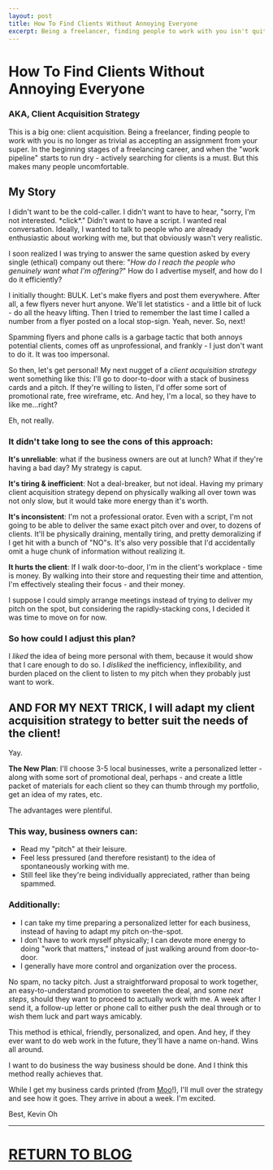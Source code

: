 ```yaml
---
layout: post
title: How To Find Clients Without Annoying Everyone
excerpt: Being a freelancer, finding people to work with you isn't quite as simple as accepting an assignment from your super. In the beginning stages of a freelancing career, and when the "work pipeline" starts to run dry - actively searching for clients is a must. 
--- 
```


# How To Find Clients Without Annoying Everyone

### AKA, Client Acquisition Strategy

This is a big one: client acquisition. Being a freelancer, finding people to work with you is no longer as trivial as accepting an assignment from your super. In the beginning stages of a freelancing career, and when the "work pipeline" starts to run dry - actively searching for clients is a must. But this makes many people uncomfortable. 

## My Story

I didn't want to be the cold-caller. I didn't want to have to hear, "sorry, I'm not interested. \*click\*." Didn't want to have a script. I wanted real conversation. Ideally, I wanted to talk to people who are already enthusiastic about working with me, but that obviously wasn't very realistic.

I soon realized I was trying to answer the same question asked by every single (ethical) company out there: "*How do I reach the people who genuinely want what I'm offering?*" How do I advertise myself, and how do I do it efficiently?

I initially thought: BULK. Let's make flyers and post them everywhere. After all, a few flyers never hurt anyone. We'll let statistics - and a little bit of luck - do all the heavy lifting. Then I tried to remember the last time I called a number from a flyer posted on a local stop-sign. Yeah, never. So, next!

Spamming flyers and phone calls is a garbage tactic that both annoys potential clients, comes off as unprofessional, and frankly - I just don't want to do it. It was too impersonal. 

So then, let's get personal! My next nugget of a *client acquisition strategy* went something like this: I'll go to door-to-door with a stack of business cards and a pitch. If they're willing to listen, I'd offer some sort of promotional rate, free wireframe, etc. And hey, I'm a local, so they have to like me...right?

Eh, not really. 

### It didn't take long to see the cons of this approach:

**It's unreliable**: what if the business owners are out at lunch? What if they're having a bad day? My strategy is caput.

**It's tiring & inefficient**: Not a deal-breaker, but not ideal. Having my primary client acquisition strategy depend on physically walking all over town was not only slow, but it would take more energy than it's worth.

**It's inconsistent**: I'm not a professional orator. Even with a script, I'm not going to be able to deliver the same exact pitch over and over, to dozens of clients. It'll be physically draining, mentally tiring, and pretty demoralizing if I get hit with a bunch of "NO"s. It's also very possible that I'd accidentally omit a huge chunk of information without realizing it. 

**It hurts the client**: If I walk door-to-door, I'm in the client's workplace - time is money. By walking into their store and requesting their time and attention, I'm effectively stealing their focus - and their money.

I suppose I could simply arrange meetings instead of trying to deliver my pitch on the spot, but considering the rapidly-stacking cons, I decided it was time to move on for now. 

### So how could I adjust this plan? 

I *liked* the idea of being more personal with them, because it would show that I care enough to do so. I *disliked* the inefficiency, inflexibility, and burden placed on the client to listen to my pitch when they probably just want to work.


## AND FOR MY NEXT TRICK, I will adapt my client acquisition strategy to better suit the needs of the client!

Yay.

**The New Plan**: I'll choose 3-5 local businesses, write a personalized letter - along with some sort of promotional deal, perhaps - and create a little packet of materials for each client so they can thumb through my portfolio, get an idea of my rates, etc. 

The advantages were plentiful. 

### This way, business owners can:
- Read my "pitch" at their leisure.
- Feel less pressured (and therefore resistant) to the idea of spontaneously working with me.
- Still feel like they're being individually appreciated, rather than being spammed.

### Additionally:
- I can take my time preparing a personalized letter for each business, instead of having to adapt my pitch on-the-spot.
- I don't have to work myself physically; I can devote more energy to doing "work that matters," instead of just walking around from door-to-door.
- I generally have more control and organization over the process.

No spam, no tacky pitch. Just a straightforward proposal to work together, an easy-to-understand promotion to sweeten the deal, and some *next steps*, should they want to proceed to actually work with me. A week after I send it, a follow-up letter or phone call to either push the deal through or to wish them luck and part ways amicably. 

This method is ethical, friendly, personalized, and open. And hey, if they ever want to do web work in the future, they'll have a name on-hand. Wins all around.

I want to do business the way business should be done. And I think this method really achieves that.

While I get my business cards printed (from [Moo](http://moo.com)!), I'll mull over the strategy and see how it goes. They arrive in about a week. I'm excited.

Best,
Kevin Oh

*****

# <a class="btn btn-large" href="../../../../blog">RETURN TO BLOG</a>
<br><br>